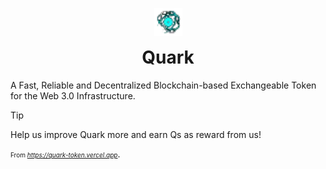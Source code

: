 <p align="center">
    <img src="public/assets/logo/logo-dark.png" width="45" style="margin-bottom: -25px" />
</p>

<h1 align="center">Quark</h1>

A Fast, Reliable and Decentralized Blockchain-based Exchangeable Token for the Web 3.0 Infrastructure.

> [!TIP]
> Help us improve Quark more and earn Qs as reward from us!

<span style="font-size: 10px">From <i>https://quark-token.vercel.app</i></span>.
